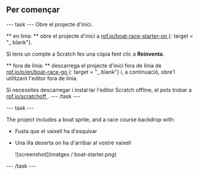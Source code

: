 ## Per començar

\--- task \--- Obre el projecte d'inici.

** en línia: ** obre el projecte d'inici a [ rpf.io/boat-race-starter-on ](http://rpf.io/boat-race-starter-on) {: target = "_ blank"}.

Si tens un compte a Scratch fes una còpia fent clic a **Reinventa**.

** fora de línia: ** descarrega el projecte d'inici fora de línia de [ rpf.io/p/en/boat-race-go ](http://rpf.io/p/en/boat-race-go) {: target = "_ blank"} i, a continuació, obre'l utilitzant l'editor fora de línia.

Si necessites descarregar i instal·lar l'editor Scratch offline, el pots trobar a [ rpf.io/scratchoff ](http://rpf.io/scratchoff). \--- /task \---

\--- task \---

The project includes a boat sprite, and a race course backdrop with:

- Fusta que el vaixell ha d'esquivar
- Una illa deserta on ha d'arribar al vostre vaixell
    
    ![screenshot](imatges / boat-starter.png)

\--- /task \---